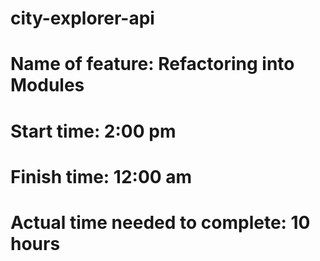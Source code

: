 # city-explorer-api

# Name of feature: Refactoring into Modules


# Start time:  2:00 pm

# Finish time: 12:00 am

# Actual time needed to complete: 10 hours
